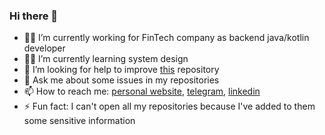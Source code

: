 ### Hi there 👋

- 🐱‍💻 I’m currently working for FinTech company as backend java/kotlin developer
- 🐱‍👤 I’m currently learning system design
- 🤔 I’m looking for help to improve [this](https://github.com/Kirimatt/WasdReplayAndroid) repository
- 💬 Ask me about some issues in my repositories
- 📫 How to reach me: [personal website](https://kirimatt.onrender.com), [telegram](https://t.me/kirimatt), [linkedin](https://www.linkedin.com/in/kirimatt/)
- ⚡ Fun fact: I can't open all my repositories because I've added to them some sensitive information

